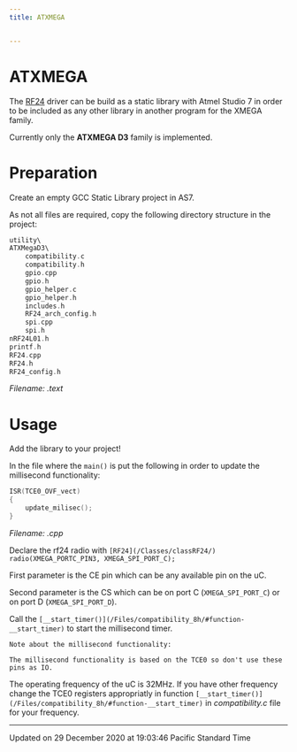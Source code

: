 ```yaml
---
title: ATXMEGA


---
```


# ATXMEGA


The [RF24](/Classes/classRF24/) driver can be build as a static library with Atmel Studio 7 in order to be included as any other library in another program for the XMEGA family.

Currently only the **ATXMEGA D3** family is implemented.


# Preparation

Create an empty GCC Static Library project in AS7.

As not all files are required, copy the following directory structure in the project:



```cpp
utility\
ATXMegaD3\
    compatibility.c
    compatibility.h
    gpio.cpp
    gpio.h
    gpio_helper.c
    gpio_helper.h
    includes.h
    RF24_arch_config.h
    spi.cpp
    spi.h
nRF24L01.h
printf.h
RF24.cpp
RF24.h
RF24_config.h
```

_Filename: .text_


# Usage

Add the library to your project!

In the file where the `main()` is put the following in order to update the millisecond functionality:



```cpp
ISR(TCE0_OVF_vect)
{
    update_milisec();
}
```

_Filename: .cpp_

Declare the rf24 radio with `[RF24](/Classes/classRF24/) radio(XMEGA_PORTC_PIN3, XMEGA_SPI_PORT_C);`

First parameter is the CE pin which can be any available pin on the uC.

Second parameter is the CS which can be on port C (`XMEGA_SPI_PORT_C`) or on port D (`XMEGA_SPI_PORT_D`).

Call the `[__start_timer()](/Files/compatibility_8h/#function-__start_timer)` to start the millisecond timer.



```
Note about the millisecond functionality:

The millisecond functionality is based on the TCE0 so don't use these pins as IO.
```


The operating frequency of the uC is 32MHz. If you have other frequency change the TCE0 registers appropriatly in function `[__start_timer()](/Files/compatibility_8h/#function-__start_timer)` in _compatibility.c_ file for your frequency. 

-------------------------------

Updated on 29 December 2020 at 19:03:46 Pacific Standard Time
